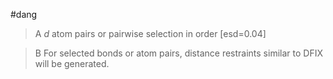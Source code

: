 #dang

>A *d* atom pairs or pairwise selection in order [esd=0.04]

>B For selected bonds or atom pairs, distance restraints similar to DFIX will be generated.

